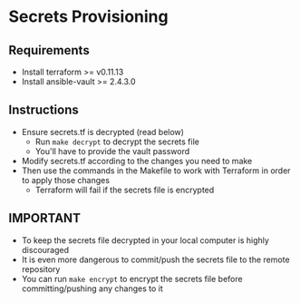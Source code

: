 # Secrets Provisioning

## Requirements
- Install terraform >= v0.11.13
- Install ansible-vault >= 2.4.3.0

## Instructions
- Ensure secrets.tf is decrypted (read below)
    - Run `make decrypt` to decrypt the secrets file
    - You'll have to provide the vault password
- Modify secrets.tf according to the changes you need to make
- Then use the commands in the Makefile to work with Terraform in order to apply those changes
    - Terraform will fail if the secrets file is encrypted

## IMPORTANT
- To keep the secrets file decrypted in your local computer is highly discouraged
- It is even more dangerous to commit/push the secrets file to the remote repository
- You can run `make encrypt` to encrypt the secrets file before committing/pushing any changes to it
